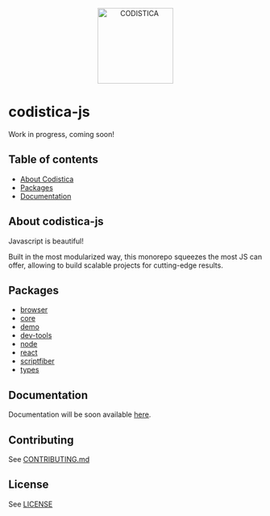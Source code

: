 
<!--suppress HtmlDeprecatedAttribute -->

<br/>

<div align="center">
  <a href="https://www.codistica.com">
    <img height="150" src="https://codistica-public.s3-eu-west-1.amazonaws.com/logo-full-dark.png" alt="CODISTICA">
  </a>
  <br>
  
</div>



# codistica-js

Work in progress, coming soon!

<!-- Put here badges -->

## Table of contents

* [About Codistica](#about-codistica)
* [Packages](#packages)
* [Documentation](#documentation)

## About codistica-js

Javascript is beautiful! 

Built in the most modularized way, 
this monorepo squeezes the most JS can offer,
allowing to build scalable projects for cutting-edge results.


## Packages

- [browser](https://github.com/codistica/codistica-js/tree/develop/packages/codistica-browser) 
- [core](https://github.com/codistica/codistica-js/tree/develop/packages/codistica-core)
- [demo](https://github.com/codistica/codistica-js/tree/develop/packages/codistica-demo)
- [dev-tools](https://github.com/codistica/codistica-js/tree/develop/packages/codistica-dev-tools)
- [node](https://github.com/codistica/codistica-js/tree/develop/packages/codistica-node)
- [react](https://github.com/codistica/codistica-js/tree/develop/packages/codistica-react)
- [scriptfiber](https://github.com/codistica/codistica-js/tree/develop/packages/codistica-scriptfiber)
- [types](https://github.com/codistica/codistica-js/tree/develop/packages/codistica-types)


## Documentation

Documentation will be soon available [here][codistica-js-docs].


## Contributing

See [CONTRIBUTING.md](https://github.com/codistica/codistica-js/blob/develop/CONTRIBUTING.md)


[codistica-js-docs]: https://www.codistica.com/


## License

See [LICENSE](https://github.com/codistica/codistica-js/blob/develop/LICENSE.md)


